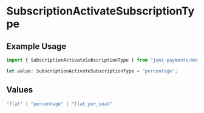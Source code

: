 # SubscriptionActivateSubscriptionType

## Example Usage

```typescript
import { SubscriptionActivateSubscriptionType } from "jani-payments/models/operations";

let value: SubscriptionActivateSubscriptionType = "percentage";
```

## Values

```typescript
"flat" | "percentage" | "flat_per_seat"
```